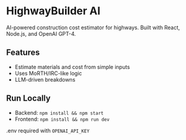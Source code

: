 # HighwayBuilder AI

AI-powered construction cost estimator for highways.
Built with React, Node.js, and OpenAI GPT-4.

## Features
- Estimate materials and cost from simple inputs
- Uses MoRTH/IRC-like logic
- LLM-driven breakdowns

## Run Locally
- Backend: `npm install && npm start`
- Frontend: `npm install && npm run dev`

.env required with `OPENAI_API_KEY`
